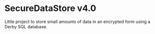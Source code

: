 # SecureDataStore v4.0
Little project to store small amounts of data in an encrypted form using a Derby SQL database.
